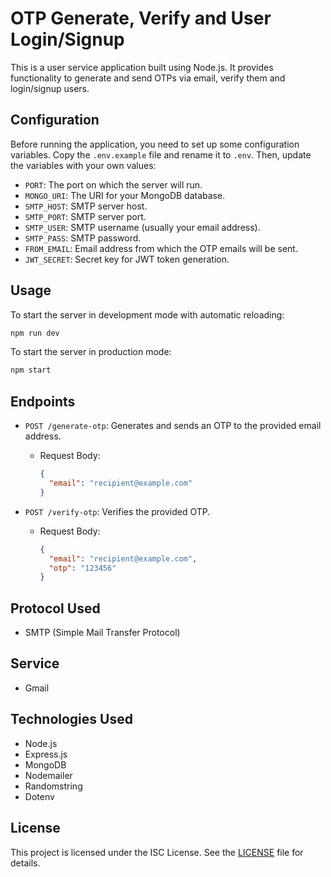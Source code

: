 # OTP Generate, Verify and User Login/Signup

This is a user service application built using Node.js. It provides functionality to generate and send OTPs via email, verify them and login/signup users.

## Configuration

Before running the application, you need to set up some configuration variables. Copy the `.env.example` file and rename it to `.env`. Then, update the variables with your own values:

- `PORT`: The port on which the server will run.
- `MONGO_URI`: The URI for your MongoDB database.
- `SMTP_HOST`: SMTP server host.
- `SMTP_PORT`: SMTP server port.
- `SMTP_USER`: SMTP username (usually your email address).
- `SMTP_PASS`: SMTP password.
- `FROM_EMAIL`: Email address from which the OTP emails will be sent.
- `JWT_SECRET`: Secret key for JWT token generation.

## Usage

To start the server in development mode with automatic reloading:

```bash
npm run dev
```

To start the server in production mode:

```bash
npm start
```

## Endpoints

- `POST /generate-otp`: Generates and sends an OTP to the provided email address.

  - Request Body:

    ```json
    {
      "email": "recipient@example.com"
    }
    ```

- `POST /verify-otp`: Verifies the provided OTP.

  - Request Body:

    ```json
    {
      "email": "recipient@example.com",
      "otp": "123456"
    }
    ```
## Protocol Used
- SMTP (Simple Mail Transfer Protocol)

## Service
- Gmail 

## Technologies Used

- Node.js
- Express.js
- MongoDB
- Nodemailer
- Randomstring
- Dotenv

## License

This project is licensed under the ISC License. See the [LICENSE](LICENSE) file for details.
